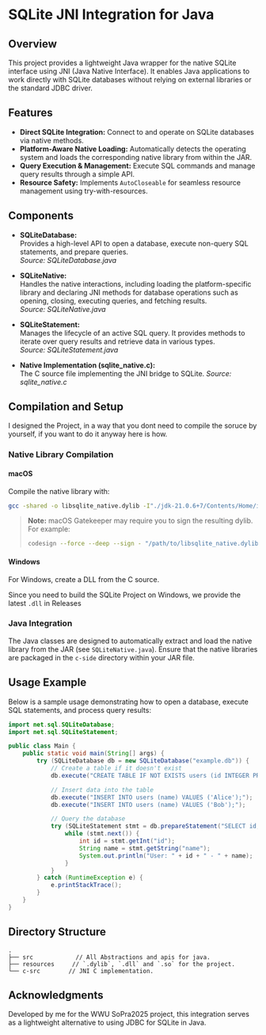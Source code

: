 # SQLite JNI Integration for Java

## Overview

This project provides a lightweight Java wrapper for the native SQLite interface using JNI (Java Native Interface). It enables Java applications to work directly with SQLite databases without relying on external libraries or the standard JDBC driver.

## Features

- **Direct SQLite Integration:** Connect to and operate on SQLite databases via native methods.
- **Platform-Aware Native Loading:** Automatically detects the operating system and loads the corresponding native library from within the JAR.
- **Query Execution & Management:** Execute SQL commands and manage query results through a simple API.
- **Resource Safety:** Implements `AutoCloseable` for seamless resource management using try-with-resources.

## Components

- **SQLiteDatabase:**  
  Provides a high-level API to open a database, execute non-query SQL statements, and prepare queries.  
  *Source: SQLiteDatabase.java*

- **SQLiteNative:**  
  Handles the native interactions, including loading the platform-specific library and declaring JNI methods for database operations such as opening, closing, executing queries, and fetching results.  
  *Source: SQLiteNative.java*

- **SQLiteStatement:**  
  Manages the lifecycle of an active SQL query. It provides methods to iterate over query results and retrieve data in various types.  
  *Source: SQLiteStatement.java*

- **Native Implementation (sqlite_native.c):**  
  The C source file implementing the JNI bridge to SQLite.
  *Source: sqlite_native.c*

## Compilation and Setup

I designed the Project, in a way that you dont need to compile the soruce by yourself, if you want to do it anyway here is how.

### Native Library Compilation

#### macOS

Compile the native library with:

```bash
gcc -shared -o libsqlite_native.dylib -I"./jdk-21.0.6+7/Contents/Home/include" -I"./jdk-21.0.6+7/Contents/Home/include/darwin/" "./SQLite/sqlite_native.c" -lsqlite3
```

> **Note:** macOS Gatekeeper may require you to sign the resulting dylib. For example:
>
> ```bash
> codesign --force --deep --sign - "/path/to/libsqlite_native.dylib"
> ```

#### Windows

For Windows, create a DLL from the C source. 

Since you need to build the SQLite Project on Windows, we provide the latest `.dll` in Releases

### Java Integration

The Java classes are designed to automatically extract and load the native library from the JAR (see `SQLiteNative.java`). Ensure that the native libraries are packaged in the `c-side` directory within your JAR file.

## Usage Example

Below is a sample usage demonstrating how to open a database, execute SQL statements, and process query results:

```java
import net.sql.SQLiteDatabase;
import net.sql.SQLiteStatement;

public class Main {
    public static void main(String[] args) {
        try (SQLiteDatabase db = new SQLiteDatabase("example.db")) {
            // Create a table if it doesn't exist
            db.execute("CREATE TABLE IF NOT EXISTS users (id INTEGER PRIMARY KEY, name TEXT);");

            // Insert data into the table
            db.execute("INSERT INTO users (name) VALUES ('Alice');");
            db.execute("INSERT INTO users (name) VALUES ('Bob');");

            // Query the database
            try (SQLiteStatement stmt = db.prepareStatement("SELECT id, name FROM users;")) {
                while (stmt.next()) {
                    int id = stmt.getInt("id");
                    String name = stmt.getString("name");
                    System.out.println("User: " + id + " - " + name);
                }
            }
        } catch (RuntimeException e) {
            e.printStackTrace();
        }
    }
}
```

## Directory Structure

```
.
├── src            // All Abstractions and apis for java.
├── resources     // `.dylib`, `.dll` and `.so` for the project.
└── c-src        // JNI C implementation.
```

## Acknowledgments

Developed by me for the WWU SoPra2025 project, this integration serves as a lightweight alternative to using JDBC for SQLite in Java.
